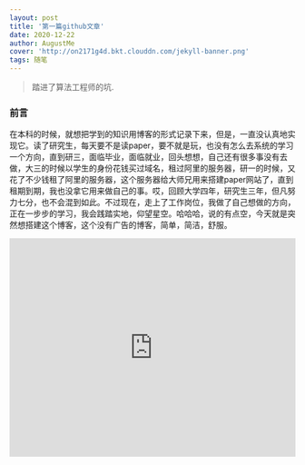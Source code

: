 ```yaml
---
layout: post
title: '第一篇github文章'
date: 2020-12-22
author: AugustMe
cover: 'http://on2171g4d.bkt.clouddn.com/jekyll-banner.png'
tags: 随笔
---
```


> 踏进了算法工程师的坑.

### 前言

在本科的时候，就想把学到的知识用博客的形式记录下来，但是，一直没认真地实现它。读了研究生，每天要不是读paper，要不就是玩，也没有怎么去系统的学习一个方向，直到研三，面临毕业，面临就业，回头想想，自己还有很多事没有去做，大三的时候以学生的身份花钱买过域名，租过阿里的服务器，研一的时候，又花了不少钱租了阿里的服务器，这个服务器给大师兄用来搭建paper网站了，直到租期到期，我也没拿它用来做自己的事。哎，回顾大学四年，研究生三年，但凡努力七分，也不会混到如此。不过现在，走上了工作岗位，我做了自己想做的方向，正在一步步的学习，我会践踏实地，仰望星空。哈哈哈，说的有点空，今天就是突然想搭建这个博客，这个没有广告的博客，简单，简洁，舒服。

<iframe type="text/html" width="100%" height="385" src="http://www.youtube.com/embed/gfmjMWjn-Xg" frameborder="0"></iframe>
